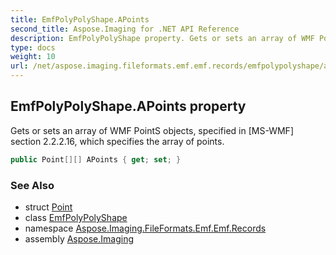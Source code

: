 ```yaml
---
title: EmfPolyPolyShape.APoints
second_title: Aspose.Imaging for .NET API Reference
description: EmfPolyPolyShape property. Gets or sets an array of WMF PointS objects specified in MSWMF section 2.2.2.16 which specifies the array of points
type: docs
weight: 10
url: /net/aspose.imaging.fileformats.emf.emf.records/emfpolypolyshape/apoints/
---
```

## EmfPolyPolyShape.APoints property

Gets or sets an array of WMF PointS objects, specified in [MS-WMF] section 2.2.2.16, which specifies the array of points.

```csharp
public Point[][] APoints { get; set; }
```

### See Also

* struct [Point](../../../aspose.imaging/point/)
* class [EmfPolyPolyShape](../)
* namespace [Aspose.Imaging.FileFormats.Emf.Emf.Records](../../emfpolypolyshape/)
* assembly [Aspose.Imaging](../../../)


